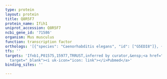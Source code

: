 ```yaml
---
type: protein
layout: protein
title: Q8R5F7
protein_name: Ifih1
uniprot_accession: Q8R5F7
ncbi_gene_id: '71586'
organism: Mus musculus
function: transcription factor
orthologs: '[{"species": "Caenorhabditis elegans", "id": ["G5EDI8"]}, {"species": "Homo sapiens", "id": ["Q9BYX4"]}, {"species": "Rattus norvegicus", "id": ["G3V6W5"]}]'
tfs: ''
targets: 'Ifnb1,P01575,15977,TRRUST,inferred by curator,&ensp;<a href="https://www.ncbi.nlm.nih.gov/pubmed/?term=29087512%5Buid%5D+OR+19108859%5Buid%5D"
  target="_blank"><i uk-icon="icon: link"></i>Pubmed</a>'
binding_sites: ''

---
```

